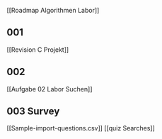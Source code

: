 [[Roadmap Algorithmen Labor]]

## 001
[[Revision C Projekt]]

## 002
[[Aufgabe 02 Labor Suchen]]

## 003 Survey
[[Sample-import-questions.csv]]
[[quiz Searches]]
